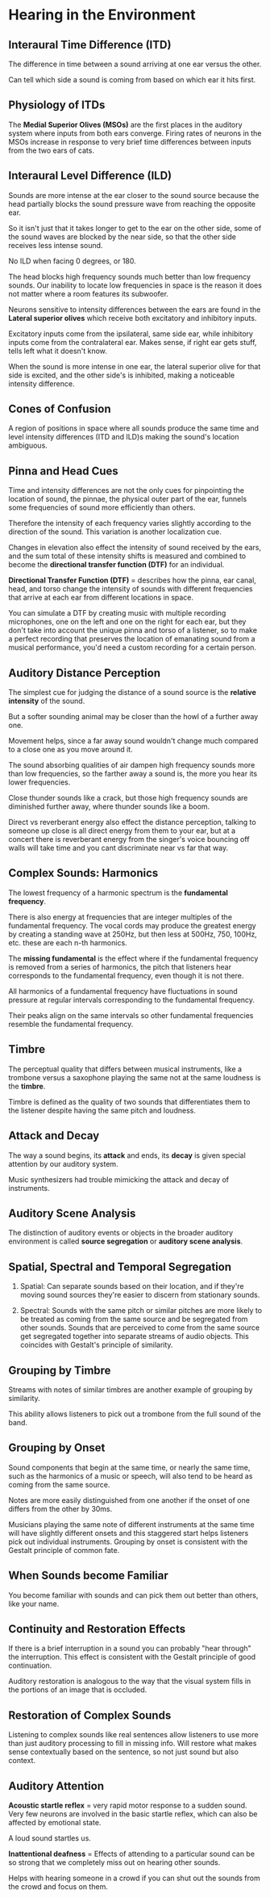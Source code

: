 # Hearing in the Environment

## Interaural Time Difference (ITD)

The difference in time between a sound arriving at one ear versus the other.

Can tell which side a sound is coming from based on which ear it hits first.

## Physiology of ITDs

The **Medial Superior Olives (MSOs)** are the first places in the auditory system where inputs from both ears converge. Firing rates of neurons in the MSOs increase in response to very brief time differences between inputs from the two ears of cats.

## Interaural Level Difference (ILD)

Sounds are more intense at the ear closer to the sound source because the head partially blocks the sound pressure wave from reaching the opposite ear.

So it isn't just that it takes longer to get to the ear on the other side, some of the sound waves are blocked by the near side, so that the other side receives less intense sound.

No ILD when facing 0 degrees, or 180.

The head blocks high frequency sounds much better than low frequency sounds. Our inability to locate low frequencies in space is the reason it does not matter where a room features its subwoofer.

Neurons sensitive to intensity differences between the ears are found in the **Lateral superior olives** which receive both excitatory and inhibitory inputs.

Excitatory inputs come from the ipsilateral, same side ear, while inhibitory inputs come from the contralateral ear. Makes sense, if right ear gets stuff, tells left what it doesn't know.

When the sound is more intense in one ear, the lateral superior olive for that side is excited, and the other side's is inhibited, making a noticeable intensity difference.

## Cones of Confusion

A region of positions in space where all sounds produce the same time and level intensity differences (ITD and ILD)s making the sound's location ambiguous.

## Pinna and Head Cues

Time and intensity differences are not the only cues for pinpointing the location of sound, the pinnae, the physical outer part of the ear, funnels some frequencies of sound more efficiently than others.

Therefore the intensity of each frequency varies slightly according to the direction of the sound. This variation is another localization cue.

Changes in elevation also effect the intensity of sound received by the ears, and the sum total of these intensity shifts is measured and combined to become the **directional transfer function (DTF)** for an individual.

**Directional Transfer Function (DTF)** = describes how the pinna, ear canal, head, and torso change the intensity of sounds with different frequencies that arrive at each ear from different locations in space.

You can simulate a DTF by creating music with multiple recording microphones, one on the left and one on the right for each ear, but they don't take into account the unique pinna and torso of a listener, so to make a perfect recording that preserves the location of emanating sound from a musical performance, you'd need a custom recording for a certain person.

## Auditory Distance Perception

The simplest cue for judging the distance of a sound source is the **relative intensity** of the sound.

But a softer sounding animal may be closer than the howl of a further away one.

Movement helps, since a far away sound wouldn't change much compared to a close one as you move around it.

The sound absorbing qualities of air dampen high frequency sounds more than low frequencies, so the farther away a sound is, the more you hear its lower frequencies.

Close thunder sounds like a crack, but those high frequency sounds are diminished further away, where thunder sounds like a boom.

Direct vs reverberant energy also effect the distance perception, talking to someone up close is all direct energy from them to your ear, but at a concert there is reverberant energy from the singer's voice bouncing off walls will take time and you cant discriminate near vs far that way.

## Complex Sounds: Harmonics

The lowest frequency of a harmonic spectrum is the **fundamental frequency**.

There is also energy at frequencies that are integer multiples of the fundamental frequency. The vocal cords may produce the greatest energy by creating a standing wave at 250Hz, but then less at 500Hz, 750, 100Hz, etc. these are each n-th harmonics.

The **missing fundamental** is the effect where if the fundamental frequency is removed from a  series of harmonics, the pitch that listeners hear corresponds to the fundamental frequency, even though it is not there.

All harmonics of a fundamental frequency have fluctuations in sound pressure at regular intervals corresponding to the fundamental frequency.

Their peaks align on the same intervals so other fundamental frequencies resemble the fundamental frequency.

## Timbre

The perceptual quality that differs between musical instruments, like a trombone versus a saxophone playing the same not at the same loudness is the **timbre**.

Timbre is defined as the quality of two sounds that differentiates them to the listener despite having the same pitch and loudness.

## Attack and Decay

The way a sound begins, its **attack** and ends, its **decay** is given special attention by our auditory system.

Music synthesizers had trouble mimicking the attack and decay of instruments.

## Auditory Scene Analysis

The distinction of auditory events or objects in the broader auditory environment is called **source segregation** or **auditory scene analysis**.

## Spatial, Spectral and Temporal Segregation

1. Spatial: Can separate sounds based on their location, and if they're moving sound sources they're easier to discern from stationary sounds.

2. Spectral: Sounds with the same pitch or similar pitches are more likely to be treated as coming from the same source and be segregated from other sounds. Sounds that are perceived to come from the same source get segregated together into separate streams of audio objects.
This coincides with Gestalt's principle of similarity.

## Grouping by Timbre

Streams with notes of similar timbres are another example of grouping by similarity.

This ability allows listeners to pick out a trombone from the full sound of the band.

## Grouping by Onset

Sound components that begin at the same time, or nearly the same time, such as the harmonics of a music or speech, will also tend to be heard as coming from the same source.

Notes are more easily distinguished from one another if the onset of one differs from the other by 30ms.

Musicians playing the same note of different instruments at the same time will have slightly different onsets and this staggered start helps listeners pick out individual instruments. Grouping by onset is consistent with the Gestalt principle of common fate.

## When Sounds become Familiar

You become familiar with sounds and can pick them out better than others, like your name.

## Continuity and Restoration Effects

If there is a brief interruption in a sound you can probably "hear through" the interruption. This effect is consistent with the Gestalt principle of good continuation.

Auditory restoration is analogous to the way that the visual system fills in the portions of an image that is occluded.

## Restoration of Complex Sounds

Listening to complex sounds like real sentences allow listeners to use more than just auditory processing to fill in missing info. Will restore what makes sense contextually based on the sentence, so not just sound but also context.

## Auditory Attention

**Acoustic startle reflex** = very rapid motor response to a sudden sound. Very few neurons are involved in the basic startle reflex, which can also be affected by emotional state.

A loud sound startles us.

**Inattentional deafness** = Effects of attending to a particular sound can be so strong that we completely miss out on hearing other sounds.

Helps with hearing someone in a crowd if you can shut out the sounds from the crowd and focus on them.
